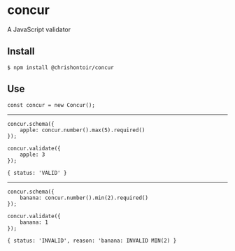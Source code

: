 # concur
A JavaScript validator

## Install
```
$ npm install @chrishontoir/concur
```

## Use
```
const concur = new Concur();
```
---

```
concur.schema({
    apple: concur.number().max(5).required()
});

concur.validate({
    apple: 3
});
```

```
{ status: 'VALID' }
```
---
```
concur.schema({
    banana: concur.number().min(2).required()
});

concur.validate({
    banana: 1
});
```

```
{ status: 'INVALID', reason: 'banana: INVALID MIN(2) }
```
